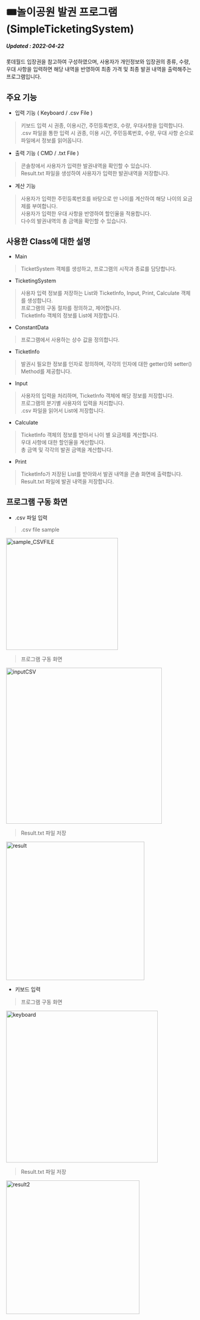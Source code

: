 # 🎟️놀이공원 발권 프로그램 (SimpleTicketingSystem)
##### Updated : 2022-04-22 
롯데월드 입장권을 참고하여 구성하였으며, 사용자가 개인정보와 입장권의 종류, 수량, 우대 사항을 입력하면 해당 내역을 반영하여 최종 가격 및 최종 발권 내역을 출력해주는 프로그램입니다.   

## 주요 기능
 - 입력 기능 ( Keyboard / .csv File )
 > 키보드 입력 시 권종, 이용시간, 주민등록번호, 수량, 우대사항을 입력합니다.  
 > .csv 파일을 통한 입력 시  권종, 이용 시간, 주민등록번호, 수량, 우대 사항 순으로 파일에서 정보를 읽어옵니다.  
 
 - 출력 기능 ( CMD / .txt File )
 > 콘솔창에서 사용자가 입력한 발권내역을 확인할 수 있습니다.  
 > Result.txt 파일을 생성하여 사용자가 입력한 발권내역을 저장합니다.  

 - 계산 기능 
 > 사용자가 입력한 주민등록번호를 바탕으로 만 나이를 계산하여 해당 나이의 요금제를 부여합니다.  
 > 사용자가 입력한 우대 사항을 반영하여 할인율을 적용합니다.  
 > 다수의 발권내역의 총 금액을 확인할 수 있습니다.  
 
## 사용한 Class에 대한 설명
- Main  
> TicketSystem 객체를 생성하고, 프로그램의 시작과 종료를 담당합니다.  
- TicketingSystem
>  사용자 입력 정보를 저장하는 List와 TicketInfo, Input, Print, Calculate 객체를 생성합니다.  
>  프로그램의 구동 절차를 정의하고, 제어합니다.  
>  TicketInfo 객체의 정보를 List에 저장합니다.  
- ConstantData 
> 프로그램에서 사용하는 상수 값을 정의합니다.  
- TicketInfo
> 발권시 필요한 정보를 인자로 정의하며, 각각의 인자에 대한  getter()와 setter() Method를 제공합니다.  
- Input
> 사용자의 입력을 처리하며, TicketInfo 객체에 해당 정보를 저장합니다.  
> 프로그램의 분기별 사용자의 입력을 처리합니다.  
> .csv 파일을 읽어서 List에 저장합니다.  
- Calculate
> TicketInfo 객체의 정보를 받아서 나이 별 요금제를 계산합니다.  
> 우대 사항에 대한 할인율을 계산합니다.  
> 총 금액 및 각각의 발권 금액을 계산합니다.  
- Print
> TicketInfo가 저장된 List를 받아와서 발권 내역을 콘솔 화면에  출력합니다.  
> Result.txt 파일에 발권 내역을 저장합니다.  
 
## 프로그램 구동 화면
- .csv 파일 입력
> .csv file sample 
<img width="300" alt="sample_CSVFILE" src="https://user-images.githubusercontent.com/102117360/164531692-8c0ceb71-1ad7-49ae-aee7-5100b967855e.png">

> 프로그램 구동 화면
<img width="418" alt="inputCSV" src="https://user-images.githubusercontent.com/102117360/164535006-813c23bc-7ff6-444d-ac05-9bbb0dcfa43c.png">

> Result.txt 파일 저장
<img width="371" alt="result" src="https://user-images.githubusercontent.com/102117360/164531719-4f12d176-0e84-4b00-b1b6-df558e67c8ea.png">
 
- 키보드 입력
> 프로그램 구동 화면
<img width="407" alt="keyboard" src="https://user-images.githubusercontent.com/102117360/164535014-34e04378-eefe-4013-831b-5aac6031bec8.png">

>Result.txt 파일 저장
<img width="358" alt="result2" src="https://user-images.githubusercontent.com/102117360/164535016-dc6e0981-e342-462e-9b3f-de8a62e3a92a.png">
